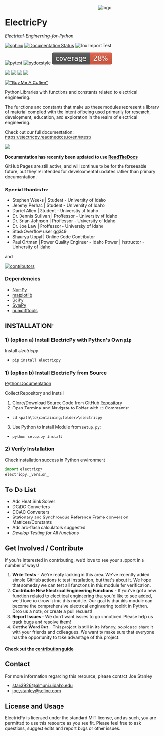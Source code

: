 <a href="https://electricpy.readthedocs.io/en/latest/">
  <img src="https://raw.githubusercontent.com/engineerjoe440/ElectricPy/master/logo/ElectricpyLogo.svg" width="200" alt="logo" align="right">
</a>

# ElectricPy

*Electrical-Engineering-for-Python*

[![sphinx](https://github.com/engineerjoe440/ElectricPy/actions/workflows/sphinx-build.yml/badge.svg?branch=master)](https://github.com/engineerjoe440/ElectricPy/actions/workflows/sphinx-build.yml)
[![Documentation Status](https://readthedocs.org/projects/electricpy/badge/?version=latest)](https://electricpy.readthedocs.io/en/latest/?badge=latest)
![Tox Import Test](https://github.com/engineerjoe440/ElectricPy/workflows/Tox%20Tests/badge.svg)

[![pytest](https://github.com/engineerjoe440/ElectricPy/actions/workflows/pytest.yml/badge.svg?branch=master)](https://github.com/engineerjoe440/ElectricPy/actions/workflows/pytest.yml)
[![pydocstyle](https://github.com/engineerjoe440/ElectricPy/actions/workflows/pydocstyle.yml/badge.svg?branch=master)](https://github.com/engineerjoe440/ElectricPy/actions/workflows/pydocstyle.yml)
![Coverage](https://raw.githubusercontent.com/engineerjoe440/ElectricPy/gh-pages/coverage.svg)

[![](https://img.shields.io/pypi/v/electricpy.svg?color=blue&logo=pypi&logoColor=white)](https://pypi.org/project/electricpy/)
[![](https://pepy.tech/badge/electricpy)](https://pepy.tech/project/electricpy)
[![](https://img.shields.io/github/stars/engineerjoe440/electricpy?logo=github)](https://github.com/engineerjoe440/electricpy/)
[![](https://img.shields.io/pypi/l/electricpy.svg?color=blue)](https://github.com/engineerjoe440/electricpy/blob/master/LICENSE.txt)

[!["Buy Me A Coffee"](https://www.buymeacoffee.com/assets/img/custom_images/orange_img.png)](https://www.buymeacoffee.com/engineerjoe440)


Python Libraries with functions and constants related to electrical engineering.

The functions and constants that make up these modules represent a library of material compiled with the intent of being
used primarily for research, development, education, and exploration in the realm of electrical engineering.

Check out our full documentation: https://electricpy.readthedocs.io/en/latest/

<img src="https://external-content.duckduckgo.com/iu/?u=https%3A%2F%2Fupload.wikimedia.org%2Fwikipedia%2Fcommons%2Fthumb%2Ff%2Ff7%2FAntu_dialog-warning.svg%2F1200px-Antu_dialog-warning.svg.png" width="50px">

**Documentation has recently been updated to use [ReadTheDocs](https://readthedocs.org/)**

GitHub Pages are still active, and will continue to be for the forseeable future, but they're intended for developmental
updates rather than primary documentation.

### Special thanks to:

- Stephen Weeks | Student - University of Idaho
- Jeremy Perhac | Student - University of Idaho
- Daniel Allen | Student - Universtiy of Idaho
- Dr. Dennis Sullivan | Proffessor - University of Idaho
- Dr. Brian Johnson | Proffessor - University of Idaho
- Dr. Joe Law | Proffessor - University of Idaho
- StackOverflow user gg349
- Shaurya Uppal | Online Code Contributor
- Paul Ortman | Power Quality Engineer - Idaho Power | Instructor - University of Idaho

and

<a href="https://github.com/engineerjoe440/electricpy/graphs/contributors">
  <img src="https://contrib.rocks/image?repo=engineerjoe440/electricpy" alt="contributors">
</a>


### Dependencies:

- [NumPy](https://numpy.org/)
- [matplotlib](https://matplotlib.org/)
- [SciPy](https://scipy.org/)
- [SymPy](https://www.sympy.org/en/index.html)
- [numdifftools](https://numdifftools.readthedocs.io/en/latest/)


## INSTALLATION:

### 1) (option a) Install ElectricPy with Python's Own `pip`

Install *electricpy*
  - `pip install electricpy`

### 1) (option b) Install ElectricPy from Source

[Python Documentation](https://docs.python.org/3/install/index.html)
  
Collect Repository and Install
    
1. Clone/Download Source Code from GitHub [Repository](https://github.com/engineerjoe440/ElectricPy)
2. Open Terminal and Navigate to Folder with `cd` Commands:
  - `cd <path\to\containing\folder>\electricpy`
3. Use Python to Install Module from `setup.py`:
  - `python setup.py install`
  
### 2) Verify Installation

Check installation success in Python environment

```python
import electricpy
electricpy._version_
```

## To Do List

- Add Heat Sink Solver
- DC/DC Converters
- DC/AC Converters
- Stationary and Synchronous Reference Frame conversion Matrices/Constants
- Add arc-flash calculators suggested
- *Develop Testing for All Functions*

## Get Involved / Contribute

If you're interested in contributing, we'd love to see your support in a number of ways!

1. **Write Tests** - We're really lacking in this area. We've recently added simple GitHub actions to test installation, but that's about it. We hope that someday we can test all functions in this module for verification.
2. **Contribute New Electrical Engineering Functions** - If you've got a new function related to electrical engineering that you'd like to see added, we'd love to throw it into this module. Our goal is that this module can become the comprehensive electrical engineering toolkit in Python. Drop us a note, or create a pull request!
3. **Report Issues** - We don't want issues to go unnoticed. Please help us track bugs and resolve them!
4. **Get the Word Out** - This project is still in its infancy, so please share it with your friends and colleagues. We want to make sure that everyone has the opportunity to take advantage of this project.

#### Check out the [contribution guide](https://github.com/engineerjoe440/ElectricPy/blob/master/CONTRIBUTING.md)
    

## Contact

For more information regarding this resource, please contact Joe Stanley

- <stan3926@almuni.uidaho.edu>
- <joe_stanley@selinc.com>

## License and Usage

ElectricPy is licensed under the standard MIT license, and as such, you are permitted
to use this resource as you see fit. Please feel free to ask questions, suggest edits
and report bugs or other issues.
